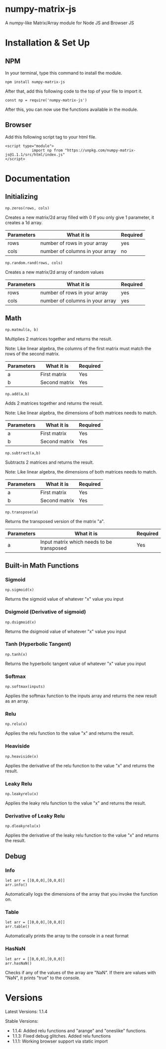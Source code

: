 # numpy-matrix-js

A numpy-like Matrix/Array module for Node JS and Browser JS



# Installation & Set Up


## NPM
In your terminal, type this command to install the module.

```
npm install numpy-matrix-js
```

After that, add this following code to the top of your file to import it.

```
const np = require('numpy-matrix-js')
```

After this, you can now use the functions available in the module.


## Browser

Add this following script tag to your html file.

```
<script type="module">
            import np from "https://unpkg.com/numpy-matrix-js@1.1.1/src/html/index.js"
</script>
```


# Documentation



## Initializing


```np.zeros(rows, cols)```

Creates a new matrix/2d array filled with 0
If you only give 1 parameter, it creates a 1d array.

Parameters   |   What it is   | Required
-------------|----------------|----------
rows         |  number of rows in your array | yes
cols         |  number of columns in your array | no


```np.random.rand(rows, cols)```

Creates a new matrix/2d array of random values

Parameters   |   What it is   | Required
-------------|----------------|----------
rows         |  number of rows in your array | yes
cols         |  number of columns in your array | yes

## Math

```np.matmul(a, b)```

Multiplies 2 matrices together and returns the result.

Note: Like linear algebra, the columns of the first matrix must match the rows of the second matrix.

Parameters    | What it is    | Required
--------------|---------------|----------
a             | First matrix  | Yes
b             | Second matrix | Yes


```np.add(a,b)```

Adds 2 matrices together and returns the result.

Note: Like linear algebra, the dimensions of both matrices needs to match.

Parameters   | What it is    | Required
-------------|---------------|---------
a            | First matrix  | Yes
b            | Second matrix | Yes


```np.subtract(a,b)```

Subtracts 2 matrices and returns the result.

Note: Like linear algebra, the dimensions of both matrices needs to match.

Parameters   | What it is    | Required
-------------|---------------|---------
a            | First matrix  | Yes
b            | Second matrix | Yes

```np.transpose(a)```

Returns the transposed version of the matrix "a".


Parameters   | What it is    | Required
-------------|---------------|---------
a            | Input matrix which needs to be transposed  | Yes





## Built-in Math Functions

### Sigmoid

```np.sigmoid(x)```

Returns the sigmoid value of whatever "x" value you input

### Dsigmoid (Derivative of sigmoid)

```np.dsigmoid(x)```

Returns the dsigmoid value of whatever "x" value you input

### Tanh (Hyperbolic Tangent)

```np.tanh(x)```

Returns the hyperbolic tangent value of whatever "x" value you input

### Softmax

```np.softmax(inputs)```

Applies the softmax function to the inputs array and returns the new result as an array.

### Relu

```np.relu(x)```

Applies the relu function to the value "x" and returns the result.

### Heaviside

```np.heaviside(x)```

Applies the derivative of the relu function to the value "x" and returns the result.

### Leaky Relu

```np.leakyrelu(x)```

Applies the leaky relu function to the value "x" and returns the result.

### Derivative of Leaky Relu

```np.dleakyrelu(x)```

Applies the derivative of the leaky relu function to the value "x" and returns the result.



## Debug

### Info

```
let arr = [[0,0,0],[0,0,0]]
arr.info()
```

Automatically logs the dimensions of the array that you invoke the function on.


### Table

```
let arr = [[0,0,0],[0,0,0]]
arr.table()
```

Automatically prints the array to the console in a neat format

### HasNaN

```
let arr = [[0,0,0],[0,0,0]]
arr.hasNaN()
```

Checks if any of the values of the array are "NaN". If there are values with "NaN", it prints "true" to the console.




# Versions

Latest Versions: 1.1.4

Stable Versions:
- 1.1.4: Added relu functions and "arange" and "oneslike" functions.
- 1.1.3: Fixed debug glitches. Added relu functions
- 1.1.1: Working browser support via static import
